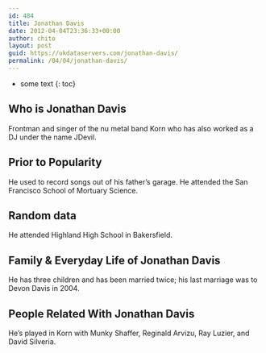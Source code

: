 ```yaml
---
id: 484
title: Jonathan Davis
date: 2012-04-04T23:36:33+00:00
author: chito
layout: post
guid: https://ukdataservers.com/jonathan-davis/
permalink: /04/04/jonathan-davis/
---
```


* some text
{: toc}


## Who is  Jonathan Davis
                  
                  
                  
Frontman and singer of the nu metal band Korn who has also worked as a DJ under the name JDevil.
                  
                
                
                
## Prior to Popularity 
                  
                  
                  
He used to record songs out of his father&#8217;s garage. He attended the San Francisco School of Mortuary Science.
                  
                
                
                
## Random data 
                  
                  
                  
He attended Highland High School in Bakersfield.
                  
                
                
                
## Family & Everyday Life of Jonathan Davis
                  
                  
                  
He has three children and has been married twice; his last marriage was to Devon Davis in 2004.
                  
                
                
                
## People Related With  Jonathan Davis
                  
                  
                  
He&#8217;s played in Korn with Munky Shaffer, Reginald Arvizu, Ray Luzier, and David Silveria.
                  
                
              
            
          
          
          
    
    
  
